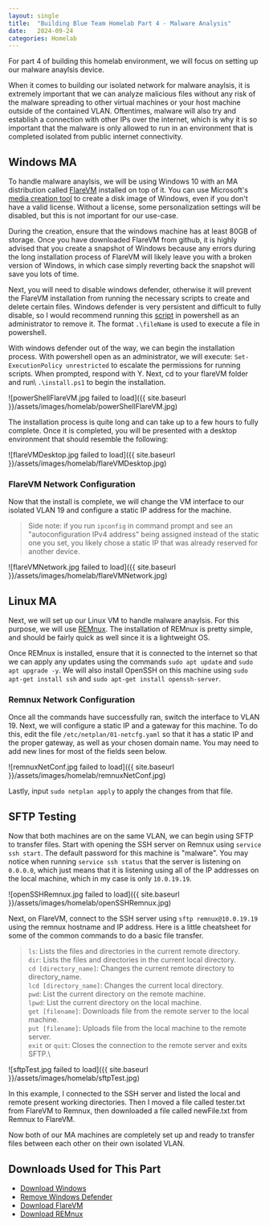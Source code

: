 ```yaml
---
layout: single
title:  "Building Blue Team Homelab Part 4 - Malware Analysis"
date:   2024-09-24
categories: Homelab
---
```


For part 4 of building this homelab environment, we will focus on setting up our malware anaylsis device. 

When it comes to building our isolated network for malware anaylsis, it is extremely important that we can analyze malicious files without any risk of the malware spreading to other virtual machines or your host machine outside of the contained VLAN. Oftentimes, malware will also try and establish a connection with other IPs over the internet, which is why it is so important that the malware is only allowed to run in an environment that is completed isolated from public internet connectivity.

## Windows MA
To handle malware anaylsis, we will be using Windows 10 with an MA distribution called [FlareVM](https://github.com/mandiant/flare-vm) installed on top of it. You can use Microsoft's [media creation tool](https://www.microsoft.com/en-us/software-download/windows10) to create a disk image of Windows, even if you don't have a valid license. Without a license, some personalization settings will be disabled, but this is not important for our use-case. 

During the creation, ensure that the windows machine has at least 80GB of storage. Once you have downloaded FlareVM from github, it is highly advised that you create a snapshot of Windows because any errors during the long installation process of FlareVM will likely leave you with a broken version of Windows, in which case simply reverting back the snapshot will save you lots of time.

Next, you will need to disable windows defender, otherwise it will prevent the FlareVM installation from running the necessary scripts to create and delete certain files. Windows defender is very persistent and difficult to fully disable, so I would recommend running this [script](https://github.com/ionuttbara/windows-defender-remover) in powershell as an administrator to remove it. The format ```.\fileName``` is used to execute a file in powershell. 

With windows defender out of the way, we can begin the installation process. With powershell open as an administrator, we will execute: ```Set-ExecutionPolicy unrestricted``` to escalate the permissions for running scripts. When prompted, respond with Y. Next, cd to your flareVM folder and run\ ```.\install.ps1``` to begin the installation. 

![powerShellFlareVM.jpg failed to load]({{ site.baseurl }}/assets/images/homelab/powerShellFlareVM.jpg)

The installation process is quite long and can take up to a few hours to fully complete. Once it is completed, you will be presented with a desktop environment that should resemble the following:

![flareVMDesktop.jpg failed to load]({{ site.baseurl }}/assets/images/homelab/flareVMDesktop.jpg)

### FlareVM Network Configuration
Now that the install is complete, we will change the VM interface to our isolated VLAN 19 and configure a static IP address for the machine.

> Side note: if you run ```ipconfig``` in command prompt and see an "autoconfiguration IPv4 address" being assigned instead of the static one you set, you likely chose a static IP that was already reserved for another device.

![flareVMNetwork.jpg failed to load]({{ site.baseurl }}/assets/images/homelab/flareVMNetwork.jpg)


## Linux MA
Next, we will set up our Linux VM to handle malware anaylsis. For this purpose, we will use [REMnux](https://remnux.org/). The installation of REMnux is pretty simple, and should be fairly quick as well since it is a lightweight OS. 

Once REMnux is installed, ensure that it is connected to the internet so that we can apply any updates using the commands ```sudo apt update``` and ```sudo apt upgrade -y```. We will also install OpenSSH on this machine using ```sudo apt-get install ssh``` and ```sudo apt-get install openssh-server```.  

### Remnux Network Configuration
Once all the commands have successfully ran, switch the interface to VLAN 19. Next, we will configure a static IP and a gateway for this machine. To do this, edit the file ```/etc/netplan/01-netcfg.yaml``` so that it has a static IP and the proper gateway, as well as your chosen domain name. You may need to add new lines for most of the fields seen below.

![remnuxNetConf.jpg failed to load]({{ site.baseurl }}/assets/images/homelab/remnuxNetConf.jpg)

Lastly, input ```sudo netplan apply``` to apply the changes from that file.

## SFTP Testing
Now that both machines are on the same VLAN, we can begin using SFTP to transfer files. Start with opening the SSH server on Remnux using ```service ssh start```. The default password for this machine is "malware". You may notice when running ```service ssh status``` that the server is listening on ```0.0.0.0```, which just means that it is listening using all of the IP addresses on the local machine, which in my case is only ```10.0.19.19```.

![openSSHRemnux.jpg failed to load]({{ site.baseurl }}/assets/images/homelab/openSSHRemnux.jpg)

Next, on FlareVM, connect to the SSH server using ```sftp remnux@10.0.19.19``` using the remnux hostname and IP address. Here is a little cheatsheet for some of the common commands to do a basic file transfer.

>```ls```: Lists the files and directories in the current remote directory.\
>```dir```: Lists the files and directories in the current local directory.\
>```cd [directory_name]```: Changes the current remote directory to directory_name.\
>```lcd [directory_name]```: Changes the current local directory.\
>```pwd```: List the current directory on the remote machine.\
>```lpwd```: List the current directory on the local machine.\
>```get [filename]```: Downloads file from the remote server to the local machine.\
>```put [filename]```: Uploads file from the local machine to the remote server.\
>```exit``` or ```quit```: Closes the connection to the remote server and exits SFTP.\

![sftpTest.jpg failed to load]({{ site.baseurl }}/assets/images/homelab/sftpTest.jpg)

In this example, I connected to the SSH server and listed the local and remote present working directories. Then I moved a file called tester.txt from FlareVM to Remnux, then downloaded a file called newFile.txt from Remnux to FlareVM.

Now both of our MA machines are completely set up and ready to transfer files between each other on their own isolated VLAN.


## Downloads Used for This Part
* [Download Windows](https://www.microsoft.com/en-us/software-download/windows10)
* [Remove Windows Defender](https://github.com/ionuttbara/windows-defender-remover)
* [Download FlareVM](https://github.com/mandiant/flare-vm)
* [Download REMnux](https://remnux.org/)